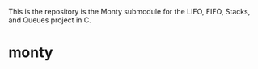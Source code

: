 This is the repository is the Monty submodule for the LIFO, FIFO, Stacks, and Queues project in C.
# monty
